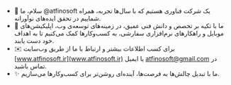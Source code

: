 - 👋 سلام، ما @atfinosoft یک شرکت فناوری هستیم که با سال‌ها تجربه، همراه شماییم در تحقق ایده‌های نوآورانه.
- 🎯 ما با تکیه بر تخصص و دانش فنی عمیق، در زمینه‌های توسعه‌ی وب، اپلیکیشن‌های موبایل و راهکارهای نرم‌افزاری سفارشی، به کسب‌وکارها کمک می‌کنیم تا به اهداف خود دست یابند.
- ✉️ برای کسب اطلاعات بیشتر و ارتباط با ما از طریق وب‌سایت [www.atfinosoft.ir](www.atfinosoft.ir) یا ایمیل [atfinosoft@gmail.com](atfinosoft@gmail.com) در تماس باشید.
- ✨  ما با تبدیل چالش‌ها به فرصت‌ها، آینده‌ای روشن‌تر برای کسب‌وکارها می‌سازیم.
